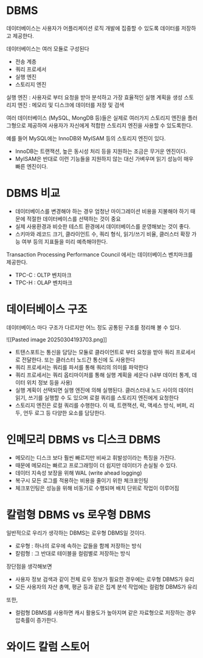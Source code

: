 # DBMS
데이터베이스는 사용자가 어플리케이션 로직 개발에 집중할 수 있도록 데이터를 저장하고 제공한다. 

데이터베이스는 여러 모듈로 구성된다
* 전송 계층
* 쿼리 프로세서
* 실행 엔진
* 스토리지 엔진

실행 엔진 : 사용자로 부터 요청을 받아 분석하고 가장 효율적인 실행 계획을 생성 
스토리지 엔진 : 메모리 및 디스크에 데이터를 저장 및 검색

여러 데이터베이스 (MySQL, MongDB 등)들은 실제로 여러가지 스토리지 엔진을 플러그형으로 제공하여 사용자가 자신에게 적합한 스토리지 엔진을 사용할 수 있도록한다.

예를 들어 MySQL에는 InnoDB와 MyISAM 등의 스토리지 엔진이 있다. 
* InnoDB는 트랜잭션, 높은 동시성 처리 등을 지원하는 조금은 무거운 엔진이다.
* MyISAM은 반대로 이런 기능들을 지원하지 않는 대신 가벼우며 읽기 성능이 매우 빠른 엔진이다. 

# DBMS 비교
* 데이터베이스를 변경해야 하는 경우 엄청난 마이그레이션 비용을 지불해야 하기 때문에 적절한 데이터베이스를 선택하는 것이 중요
* 실제 사용환경과 비슷한 테스트 환경에서 데이터베이스를 운영해보는 것이 좋다. 
* 스키마와 레코드 크기, 클라이언트 수, 쿼리 형식, 읽기/쓰기 비율, 클러스터 확장 가능 여부 등의 지표들을 미리 예측해야한다.

Transaction Processing Performance Council 에서는 데이터베이스 벤치마크를 제공한다. 
* TPC-C : OLTP 벤치마크
* TPC-H : OLAP 벤치마크

# 데이터베이스 구조
데이터베이스 마다 구조가 다르지만 어느 정도 공통된 구조를 정리해 볼 수 있다.

![[Pasted image 20250304193703.png]]
* 트탠스포트는 통신을 담당는 모듈로 클라이언트로 부터 요청을 받아 쿼리 프로세서로 전달한다. 또는 클러스터 노드간 통신에 도 사용한다
* 쿼리 프로세서는 쿼리를 파서를 통해 쿼리의 의미를 파악한다
* 쿼리 프로세서는 쿼리 옵티마이저를 통해 실행 계획을 세운다 (내부 데이터 통계, 데이터 위치 정보 등을 사용)
* 실행 계획이 선택되면 실행 엔진에 의해 실행된다. 클러스터내 노드 사이의 데이터 읽기, 쓰기를 실행할 수 도 있으며 로컬 쿼리를 스토리지 엔진에게 요청한다
* 스토리지 엔진은 로컬 쿼리를 수행한다. 이 때, 트랜잭션, 락, 액세스 방식, 버퍼, 리두, 언두 로그 등 다양한 요소를 담당한다. 

# 인메모리 DBMS vs 디스크 DBMS 
* 메모리는 디스크 보다 훨씬 빠르지만 비싸고 휘발성이라는 특징을 가진다. 
* 때문에 메모리는 빠르고 프로그래밍이 더 쉽지만 데이터가 손실될 수 있다. 
* 데이터 지속성 보장을 위해 WAL (write ahead logging)
* 복구시 모든 로그를 적용하는 비용을 줄이기 위한 체크포인팅
* 체크포인팅은 성능을 위해 비동기로 수행되며 배치 단위로 작업이 이루어짐

# 칼럼형 DBMS vs 로우형 DBMS
일반적으로 우리가 생각하는 DBMS는 로우형 DBMS일 것이다. 
* 로우형 : 하나의 로우에 속하는 값들을 함께 저장하는 방식
* 칼럼형 : 그 반대로 테이블을 컬럼별로 저장하는 방식

장단점을 생각해보면 
* 사용자 정보 검색과 같이 전체 로우 정보가 필요한 경우에는 로우형 DBMS가 유리
* 모든 사용자의 자산 총액, 평균 등과 같은 집계 분석 작업에는 컬럼형 DBMS가 유리

또한,
* 컬럼형 DBMS를 사용하면 캐시 활용도가 높아지며 같은 자료형으로 저장하는 경우 압축률이 증가한다.

# 와이드 칼럼 스토어 